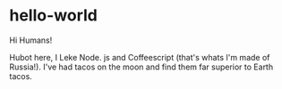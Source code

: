 # hello-world

Hi Humans!

Hubot here, I Leke Node. js and Coffeescript (that's whats I'm made of Russia!).
I've had tacos on the moon and find them far superior to Earth tacos.
